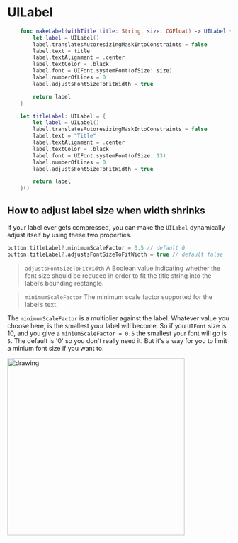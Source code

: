# UILabel

```swift
    func makeLabel(withTitle title: String, size: CGFloat) -> UILabel {
        let label = UILabel()
        label.translatesAutoresizingMaskIntoConstraints = false
        label.text = title
        label.textAlignment = .center
        label.textColor = .black
        label.font = UIFont.systemFont(ofSize: size)
        label.numberOfLines = 0
        label.adjustsFontSizeToFitWidth = true

        return label
    }

    let titleLabel: UILabel = {
        let label = UILabel()
        label.translatesAutoresizingMaskIntoConstraints = false
        label.text = "Title"
        label.textAlignment = .center
        label.textColor = .black
        label.font = UIFont.systemFont(ofSize: 13)
        label.numberOfLines = 0
        label.adjustsFontSizeToFitWidth = true        

        return label
    }()
```

## How to adjust label size when width shrinks

If your label ever gets compressed, you can make the `UILabel` dynamically adjust itself by using these two properties.

```swift
button.titleLabel?.minimumScaleFactor = 0.5 // default 0
button.titleLabel?.adjustsFontSizeToFitWidth = true // default false
```

> `adjustsFontSizeToFitWidth` A Boolean value indicating whether the font size should be reduced in order to fit the title string into the label’s bounding rectangle.

> `minimumScaleFactor` The minimum scale factor supported for the label’s text.

The `minimumScaleFactor` is a multiplier against the label. Whatever value you choose here, is the smallest your label will become. So if you `UIFont` size is 10, and you give a `miniumScaleFactor = 0.5` the smallest your font will go is `5`. The default is '0' so you don't really need it. But it's a way for you to limit a minium font size if you want to.


<img src="https://github.com/jrasmusson/ios-starter-kit/blob/master/basics/UILabel/images/label-fontwidth.png" alt="drawing" width="400"/>
